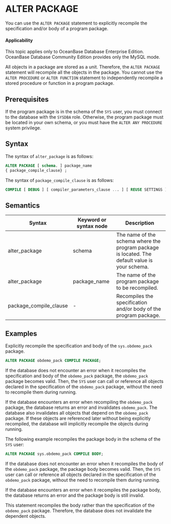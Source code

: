ALTER PACKAGE
==================================

You can use the `ALTER PACKAGE` statement to explicitly recompile the specification and/or body of a program package.

  <main id="notice" >
    <h4>Applicability</h4>
    <p>This topic applies only to OceanBase Database Enterprise Edition. OceanBase Database Community Edition provides only the MySQL mode. </p>
  </main>

All objects in a package are stored as a unit. Therefore, the `ALTER PACKAGE` statement will recompile all the objects in the package. You cannot use the `ALTER PROCEDURE` or `ALTER FUNCTION` statement to independently recompile a stored procedure or function in a program package.

Prerequisites
-------------------------

If the program package is in the schema of the `SYS` user, you must connect to the database with the `SYSDBA` role. Otherwise, the program package must be located in your own schema, or you must have the `ALTER ANY PROCEDURE` system privilege.

Syntax
-----------------------

The syntax of `alter_package` is as follows:

```sql
ALTER PACKAGE [ schema. ] package_name
{ package_compile_clause} ;
```



The syntax of `package_compile_clause` is as follows:

```sql
COMPILE [ DEBUG ] [ compiler_parameters_clause ... ] [ REUSE SETTINGS ]
```



Semantics
-----------------------



| Syntax | Keyword or syntax node | Description |
|------------------------|--------------|-------------------------------------|
| alter_package | schema | The name of the schema where the program package is located. The default value is your schema.  |
| alter_package | package_name | The name of the program package to be recompiled.  |
| package_compile_clause | - | Recompiles the specification and/or body of the program package.  |



Examples
-----------------------

Explicitly recompile the specification and body of the `sys.obdemo_pack` package.

```sql
ALTER PACKAGE obdemo_pack COMPILE PACKAGE;


```



If the database does not encounter an error when it recompiles the specification and body of the `obdemo_pack` package, the `obdemo_pack` package becomes valid. Then, the `SYS` user can call or reference all objects declared in the specification of the `obdemo_pack` package, without the need to recompile them during running.

If the database encounters an error when recompiling the `obdemo_pack` package, the database returns an error and invalidates `obdemo_pack`. The database also invalidates all objects that depend on the `obdemo_pack` package. If these objects are referenced later without being explicitly recompiled, the database will implicitly recompile the objects during running.

The following example recompiles the package body in the schema of the `SYS` user:

```sql
ALTER PACKAGE sys.obdemo_pack COMPILE BODY;
```



If the database does not encounter an error when it recompiles the body of the `obdemo_pack` package, the package body becomes valid. Then, the `SYS` user can call or reference all objects declared in the specification of the `obdemo_pack` package, without the need to recompile them during running.

If the database encounters an error when it recompiles the package body, the database returns an error and the package body is still invalid.

This statement recompiles the body rather than the specification of the `obdemo_pack` package. Therefore, the database does not invalidate the dependent objects.
